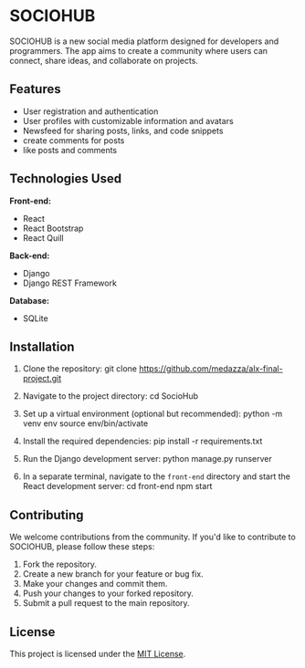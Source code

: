 # SOCIOHUB

SOCIOHUB is a new social media platform designed for developers and programmers. The app aims to create a community where users can connect, share ideas, and collaborate on projects.

## Features

- User registration and authentication
- User profiles with customizable information and avatars
- Newsfeed for sharing posts, links, and code snippets
- create comments for posts
- like posts and comments

## Technologies Used

**Front-end:**
- React
- React Bootstrap
- React Quill

**Back-end:**
- Django
- Django REST Framework

**Database:**
- SQLite

## Installation

1. Clone the repository:
git clone https://github.com/medazza/alx-final-project.git

2. Navigate to the project directory:
cd SocioHub

3. Set up a virtual environment (optional but recommended):
python -m venv env
source env/bin/activate

4. Install the required dependencies:
pip install -r requirements.txt

5. Run the Django development server:
python manage.py runserver

6. In a separate terminal, navigate to the `front-end` directory and start the React development server:
cd front-end
npm start

## Contributing

We welcome contributions from the community. If you'd like to contribute to SOCIOHUB, please follow these steps:

1. Fork the repository.
2. Create a new branch for your feature or bug fix.
3. Make your changes and commit them.
4. Push your changes to your forked repository.
5. Submit a pull request to the main repository.

## License

This project is licensed under the [MIT License](LICENSE).